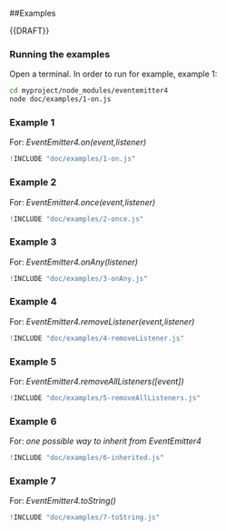 ##Examples

{{DRAFT}}

### Running the examples

Open a terminal. In order to run for example, example 1:

```bash
cd myproject/node_modules/eventemitter4
node doc/examples/1-on.js
```

### Example 1

For: _EventEmitter4.on(event,listener)_

```javascript
!INCLUDE "doc/examples/1-on.js"
```

### Example 2

For: _EventEmitter4.once(event,listener)_

```javascript
!INCLUDE "doc/examples/2-once.js"
```

### Example 3

For: _EventEmitter4.onAny(listener)_

```javascript
!INCLUDE "doc/examples/3-onAny.js"
```

### Example 4

For: _EventEmitter4.removeListener(event,listener)_

```javascript
!INCLUDE "doc/examples/4-removeListener.js"
```

### Example 5

For: _EventEmitter4.removeAllListeners([event])_

```javascript
!INCLUDE "doc/examples/5-removeAllListeners.js"
```

### Example 6

For: _one possible way to inherit from EventEmitter4_

```javascript
!INCLUDE "doc/examples/6-inherited.js"
```

### Example 7

For: _EventEmitter4.toString()_

```javascript
!INCLUDE "doc/examples/7-toString.js"
```

